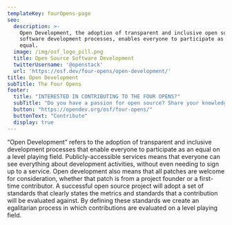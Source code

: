 ```yaml
---
templateKey: fourOpens-page
seo:
  description: >-
    Open Development, the adoption of transparent and inclusive open source
    software development processes, enables everyone to participate as an
    equal. 
  image: /img/osf_logo_pill.png
  title: Open Source Software Development
  twitterUsername: '@openstack'
  url: 'https://osf.dev/four-opens/open-development/'
title: Open Development
subTitle: The Four Opens
footer:
  title: "INTERESTED IN CONTRIBUTING TO THE FOUR OPENS?"
  subTitle: "Do you have a passion for open source? Share your knowledge with the world and contribute to the Four Opens."
  button: "https://opendev.org/osf/four-opens/"
  buttonText: "Contribute"
  display: true
---
```

“Open Development” refers to the adoption of transparent and inclusive development processes that enable everyone to participate as an equal on a level playing field. Publicly-accessible services means that everyone can see everything about development activities, without even needing to sign up to a service. Open development also means that all patches are welcome for consideration, whether that patch is from a project founder or a first-time contributor. A successful open source project will adopt a set of standards that clearly states the metrics and standards that a contribution will be evaluated against. By defining these standards we create an egalitarian process in which contributions are evaluated on a level playing field.
